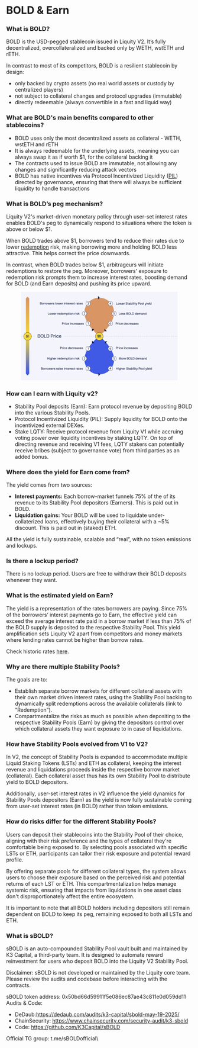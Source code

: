 # BOLD & Earn

### What is BOLD?

BOLD is the USD-pegged stablecoin issued in Liquity V2. It’s fully decentralized, overcollateralized and backed only by WETH, wstETH and rETH.

In contrast to most of its competitors, BOLD is a resilient stablecoin by design:&#x20;

* only backed by crypto assets (no real world assets or custody by centralized players)
* not subject to collateral changes and protocol upgrades (immutable)
* directly redeemable (always convertible in a fast and liquid way)

### What are BOLD's main benefits compared to other stablecoins?

* BOLD uses only the most decentralized assets as collateral - WETH, wstETH and rETH&#x20;
* It is always redeemable for the underlying assets, meaning you can always swap it as if worth $1, for the collateral backing it
* The contracts used to issue BOLD are immutable, not allowing any changes and significantly reducing attack vectors
* BOLD has native incentives via Protocol Incentivized Liquidity ([PIL](lqty-staking.md#docs-internal-guid-8a7939ae-7fff-d87a-a798-f657d5fd8501)) directed by governance, ensuring that there will always be sufficient liquidity to handle transactions

### What is BOLD’s peg mechanism?

Liquity V2's market-driven monetary policy through user-set interest rates enables BOLD's peg to dynamically respond to situations where the token is above or below $1.

When BOLD trades above $1, borrowers tend to reduce their rates due to lower [redemption](redemptions-and-delegation.md#what-are-redemptions) risk, making borrowing more and holding BOLD less attractive. This helps correct the price downwards.

In contrast, when BOLD trades below $1, arbitrageurs will initiate redemptions to restore the peg. Moreover, borrowers' exposure to redemption risk prompts them to increase interest rates, boosting demand for BOLD (and Earn deposits) and pushing its price upward.

<figure><img src="../.gitbook/assets/light - BOLD peg mechanism.png" alt=""><figcaption></figcaption></figure>

### How can I earn with Liquity v2?

* Stability Pool deposits (Earn): Earn protocol revenue by depositing BOLD into the various Stability Pools.
* Protocol Incentivized Liquidity (PIL): Supply liquidity for BOLD onto the incentivized external DEXes.&#x20;
* Stake LQTY: Receive protocol revenue from Liquity V1 while accruing voting power over liquidity incentives by staking LQTY. On top of directing revenue and receiving V1 fees, LQTY stakers can potentially receive bribes (subject to governance vote) from third parties as an added bonus.

### Where does the yield for Earn come from?

The yield comes from two sources:

* **Interest payments:** Each borrow-market funnels 75% of the of its revenue to its Stability Pool depositors (Earners). This is paid out in BOLD.
* &#x20;**Liquidation gains:** Your BOLD will be used to liquidate under-collaterized loans, effectively buying their collateral with a \~5% discount. This is paid out in (staked) ETH.

All the yield is fully sustainable, scalable and “real”, with no token emissions and lockups.

### Is there a lockup period?  <a href="#docs-internal-guid-e33469f8-7fff-3873-3b78-742f370cf298" id="docs-internal-guid-e33469f8-7fff-3873-3b78-742f370cf298"></a>

There is no lockup period. Users are free to withdraw their BOLD deposits whenever they want.&#x20;

### What is the estimated yield on Earn? <a href="#docs-internal-guid-9adfe211-7fff-6cdc-ba63-258b45131fbf" id="docs-internal-guid-9adfe211-7fff-6cdc-ba63-258b45131fbf"></a>

The yield is a representation of the rates borrowers are paying. Since 75% of the borrowers’ interest payments go to Earn, the effective yield can exceed the average interest rate paid in a borrow market if less than 75% of the BOLD supply is deposited to the respective Stability Pool. This yield amplification sets Liquity V2 apart from competitors and money markets where lending rates cannot be higher than borrow rates.

Check historic rates [here](https://dune.com/liquity/liquity-v2#interest-rates).

### Why are there multiple Stability Pools?

The goals are to:

* Establish separate borrow markets for different collateral assets with their own market driven interest rates, using the Stability Pool backing to dynamically split redemptions across the available collaterals (link to “Redemption”).&#x20;
* Compartmentalize  the risks as much as possible when depositing to the respective Stability Pools (Earn) by giving the depositors control over which collateral assets they want exposure to in case of liquidations.

### How have Stability Pools evolved from V1 to V2?

In V2, the concept of Stability Pools is expanded to accommodate multiple Liquid Staking Tokens (LSTs) and ETH as collateral, keeping the interest revenue and liquidations proceeds inside the respective borrow market (collateral). Each collateral asset thus has its own Stability Pool to distribute yield to BOLD depositors.

Additionally, user-set interest rates in V2 influence the yield dynamics for  Stability Pools depositors (Earn) as the yield is now fully sustainable coming from user-set interest rates (in BOLD) rather than token emissions.

### How do risks differ for the different Stability Pools?

Users can deposit their stablecoins into the Stability Pool of their choice, aligning with their risk preference and the types of collateral they're comfortable being exposed to. By selecting pools associated with specific LSTs or ETH, participants can tailor their risk exposure and potential reward profile.

By offering separate pools for different collateral types, the system allows users to choose their exposure based on the perceived risk and potential returns of each LST or ETH. This compartmentalization helps manage systemic risk, ensuring that impacts from liquidations in one asset class don't disproportionately affect the entire ecosystem.

It is important to note that all BOLD holders including depositors still remain dependent on BOLD to keep its peg, remaining exposed to both all LSTs and ETH.

### What is sBOLD?

sBOLD is an auto-compounded Stability Pool vault built and maintained by K3 Capital, a third-party team. It is designed to automate reward reinvestment for users who deposit BOLD into the Liquity V2 Stability Pool.

Disclaimer: sBOLD is not developed or maintained by the Liquity core team. Please review the audits and codebase before interacting with the contracts.

sBOLD token address: 0x50bd66d59911f5e086ec87ae43c811e0d059dd11\
Audits & Code:

* DeDaub:https://dedaub.com/audits/k3-capital/sbold-may-19-2025/
* ChainSecurity: https://www.chainsecurity.com/security-audit/k3-sbold
* Code: https://github.com/K3Capital/sBOLD

Official TG group: t.me/sBOLDofficial\
